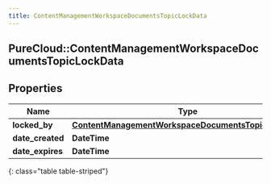 ```yaml
---
title: ContentManagementWorkspaceDocumentsTopicLockData
---
```

## PureCloud::ContentManagementWorkspaceDocumentsTopicLockData

## Properties

|Name | Type | Description | Notes|
|------------ | ------------- | ------------- | -------------|
| **locked_by** | [**ContentManagementWorkspaceDocumentsTopicUserData**](ContentManagementWorkspaceDocumentsTopicUserData.html) |  | [optional] |
| **date_created** | **DateTime** |  | [optional] |
| **date_expires** | **DateTime** |  | [optional] |
{: class="table table-striped"}


